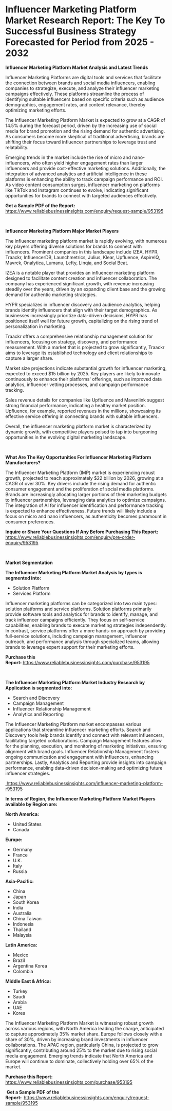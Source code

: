 <p><h1>Influencer Marketing Platform Market Research Report: The Key To Successful Business Strategy Forecasted for Period from 2025 - 2032</h1></p><p><strong>Influencer Marketing Platform Market Analysis and Latest Trends</strong></p>
<p><p>Influencer Marketing Platforms are digital tools and services that facilitate the connection between brands and social media influencers, enabling companies to strategize, execute, and analyze their influencer marketing campaigns effectively. These platforms streamline the process of identifying suitable influencers based on specific criteria such as audience demographics, engagement rates, and content relevance, thereby optimizing marketing efforts.</p><p>The Influencer Marketing Platform Market is expected to grow at a CAGR of 14.5% during the forecast period, driven by the increasing use of social media for brand promotion and the rising demand for authentic advertising. As consumers become more skeptical of traditional advertising, brands are shifting their focus toward influencer partnerships to leverage trust and relatability. </p><p>Emerging trends in the market include the rise of micro and nano-influencers, who often yield higher engagement rates than larger influencers and provide cost-effective marketing solutions. Additionally, the integration of advanced analytics and artificial intelligence in these platforms is enhancing the ability to track campaign performance and ROI. As video content consumption surges, influencer marketing on platforms like TikTok and Instagram continues to evolve, indicating significant opportunities for brands to connect with targeted audiences effectively.</p></p>
<p><strong>Get a Sample PDF of the Report:&nbsp;</strong> <a href="https://www.reliablebusinessinsights.com/enquiry/request-sample/953195?utm_campaign=63&utm_medium=2&utm_source=Github&utm_content=ia&utm_term=18042025&utm_id=influencer-marketing-platform">https://www.reliablebusinessinsights.com/enquiry/request-sample/953195</a></p>
<p>&nbsp;</p>
<p><strong>Influencer Marketing Platform Major Market Players</strong></p>
<p><p>The influencer marketing platform market is rapidly evolving, with numerous key players offering diverse solutions for brands to connect with influencers. Prominent companies in this landscape include IZEA, HYPR, Traackr, InfluencerDB, Launchmetrics, Julius, Klear, Upfluence, AspireIQ, Mavrck, Onalytica, Lumanu, Lefty, Linqia, and Social Beat.</p><p>IZEA is a notable player that provides an influencer marketing platform designed to facilitate content creation and influencer collaboration. The company has experienced significant growth, with revenue increasing steadily over the years, driven by an expanding client base and the growing demand for authentic marketing strategies. </p><p>HYPR specializes in influencer discovery and audience analytics, helping brands identify influencers that align with their target demographics. As businesses increasingly prioritize data-driven decisions, HYPR has positioned itself well for future growth, capitalizing on the rising trend of personalization in marketing.</p><p>Traackr offers a comprehensive relationship management solution for influencers, focusing on strategy, discovery, and performance measurement. With a market that is projected to grow significantly, Traackr aims to leverage its established technology and client relationships to capture a larger share.</p><p>Market size projections indicate substantial growth for influencer marketing, expected to exceed $15 billion by 2025. Key players are likely to innovate continuously to enhance their platforms' offerings, such as improved data analytics, influencer vetting processes, and campaign performance tracking.</p><p>Sales revenue details for companies like Upfluence and Mavenlink suggest strong financial performance, indicating a healthy market position. Upfluence, for example, reported revenues in the millions, showcasing its effective service offering in connecting brands with suitable influencers. </p><p>Overall, the influencer marketing platform market is characterized by dynamic growth, with competitive players poised to tap into burgeoning opportunities in the evolving digital marketing landscape.</p></p>
<p>&nbsp;</p>
<p><strong>What Are The Key Opportunities For Influencer Marketing Platform Manufacturers?</strong></p>
<p><p>The Influencer Marketing Platform (IMP) market is experiencing robust growth, projected to reach approximately $22 billion by 2026, growing at a CAGR of over 30%. Key drivers include the rising demand for authentic consumer engagement and the proliferation of social media platforms. Brands are increasingly allocating larger portions of their marketing budgets to influencer partnerships, leveraging data analytics to optimize campaigns. The integration of AI for influencer identification and performance tracking is expected to enhance effectiveness. Future trends will likely include a focus on micro and nano influencers, as authenticity becomes paramount in consumer preferences.</p></p>
<p><strong>Inquire or Share Your Questions If Any Before Purchasing This Report:</strong> <a href="https://www.reliablebusinessinsights.com/enquiry/pre-order-enquiry/953195?utm_campaign=63&utm_medium=2&utm_source=Github&utm_content=ia&utm_term=18042025&utm_id=influencer-marketing-platform">https://www.reliablebusinessinsights.com/enquiry/pre-order-enquiry/953195</a></p>
<p>&nbsp;</p>
<p><strong>Market Segmentation</strong></p>
<p><strong>The Influencer Marketing Platform Market Analysis by types is segmented into:</strong></p>
<p><ul><li>Solution Platform</li><li>Services Platform</li></ul></p>
<p><p>Influencer marketing platforms can be categorized into two main types: solution platforms and service platforms. Solution platforms primarily provide software tools and analytics for brands to identify, manage, and track influencer campaigns efficiently. They focus on self-service capabilities, enabling brands to execute marketing strategies independently. In contrast, service platforms offer a more hands-on approach by providing full-service solutions, including campaign management, influencer outreach, and performance analysis through specialized teams, allowing brands to leverage expert support for their marketing efforts.</p></p>
<p><strong>Purchase this Report:&nbsp;</strong><a href="https://www.reliablebusinessinsights.com/purchase/953195?utm_campaign=63&utm_medium=2&utm_source=Github&utm_content=ia&utm_term=18042025&utm_id=influencer-marketing-platform">https://www.reliablebusinessinsights.com/purchase/953195</a></p>
<p>&nbsp;</p>
<p><strong>The Influencer Marketing Platform Market Industry Research by Application is segmented into:</strong></p>
<p><ul><li>Search and Discovery</li><li>Campaign Management</li><li>Influencer Relationship Management</li><li>Analytics and Reporting</li></ul></p>
<p><p>The Influencer Marketing Platform market encompasses various applications that streamline influencer marketing efforts. Search and Discovery tools help brands identify and connect with relevant influencers, facilitating targeted collaborations. Campaign Management features allow for the planning, execution, and monitoring of marketing initiatives, ensuring alignment with brand goals. Influencer Relationship Management fosters ongoing communication and engagement with influencers, enhancing partnerships. Lastly, Analytics and Reporting provide insights into campaign performance, enabling data-driven decision-making and optimizing future influencer strategies.</p></p>
<p><a href="https://www.reliablebusinessinsights.com/influencer-marketing-platform-r953195?utm_campaign=63&utm_medium=2&utm_source=Github&utm_content=ia&utm_term=18042025&utm_id=influencer-marketing-platform">&nbsp;https://www.reliablebusinessinsights.com/influencer-marketing-platform-r953195</a></p>
<p><strong>In terms of Region, the Influencer Marketing Platform Market Players available by Region are:</strong></p>
<p>
    <p> <strong> North America: </strong>
        <ul>
            <li>United States</li>
            <li>Canada</li>
        </ul>
        </p> 
    <p> <strong> Europe: </strong>
        <ul>
            <li>Germany</li>
            <li>France</li>
            <li>U.K.</li>
            <li>Italy</li>
            <li>Russia</li>
        </ul>
        </p> 
    <p> <strong> Asia-Pacific: </strong>
        <ul>
            <li>China</li>
            <li>Japan</li>
            <li>South Korea</li>
            <li>India</li>
            <li>Australia</li>
            <li>China Taiwan</li>
            <li>Indonesia</li>
            <li>Thailand</li>
            <li>Malaysia</li>
        </ul>
        </p> 
    <p> <strong> Latin America: </strong>
        <ul>
            <li>Mexico</li>
            <li>Brazil</li>
            <li>Argentina Korea</li>
            <li>Colombia</li>
        </ul>
        </p> 
    <p> <strong> Middle East & Africa: </strong>
        <ul>
            <li>Turkey</li>
            <li>Saudi</li>
            <li>Arabia</li>
            <li>UAE</li>
            <li>Korea</li>
        </ul>
    </p>
    </p>
<p><p>The Influencer Marketing Platform Market is witnessing robust growth across various regions, with North America leading the charge, anticipated to capture approximately 35% market share. Europe follows closely with a share of 30%, driven by increasing brand investments in influencer collaborations. The APAC region, particularly China, is projected to grow significantly, contributing around 25% to the market due to rising social media engagement. Emerging trends indicate that North America and Europe will continue to dominate, collectively holding over 65% of the market.</p></p>
<p><strong>Purchase this Report: </strong><a href="https://www.reliablebusinessinsights.com/purchase/953195?utm_campaign=63&utm_medium=2&utm_source=Github&utm_content=ia&utm_term=18042025&utm_id=influencer-marketing-platform">https://www.reliablebusinessinsights.com/purchase/953195</a></p>
<p>&nbsp;<strong>Get a Sample PDF of the Report:&nbsp;&nbsp;</strong><a href="https://www.reliablebusinessinsights.com/enquiry/request-sample/953195?utm_campaign=63&utm_medium=2&utm_source=Github&utm_content=ia&utm_term=18042025&utm_id=influencer-marketing-platform">https://www.reliablebusinessinsights.com/enquiry/request-sample/953195</a></p>
<p><strong></strong></p>
<p><p></p><p></p><p></p></p>